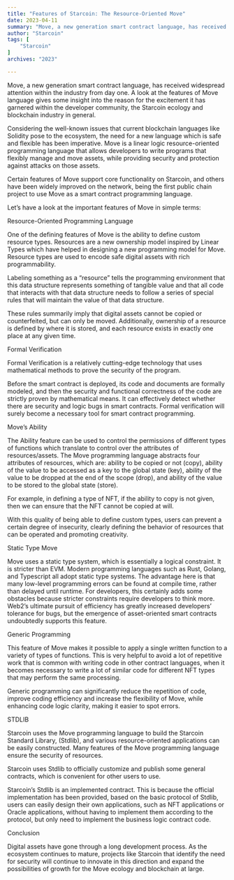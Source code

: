 ```yaml
---
title: "Features of Starcoin: The Resource-Oriented Move"
date: 2023-04-11
summary: "Move, a new generation smart contract language, has received widespread attention within the industry from day one. ..."
author: "Starcoin"
tags: [
    "Starcoin"
]
archives: "2023"

---
```


Move, a new generation smart contract language, has received widespread attention within the industry from day one. A look at the features of Move language gives some insight into the reason for the excitement it has garnered within the developer community, the Starcoin ecology and blockchain industry in general.

Considering the well-known issues that current blockchain languages like Solidity pose to the ecosystem, the need for a new language which is safe and flexible has been imperative. Move is a linear logic resource-oriented programming language that allows developers to write programs that flexibly manage and move assets, while providing security and protection against attacks on those assets.

Certain features of Move support core functionality on Starcoin, and others have been widely improved on the network, being the first public chain project to use Move as a smart contract programming language.

Let’s have a look at the important features of Move in simple terms:

Resource-Oriented Programming Language

One of the defining features of Move is the ability to define custom resource types. Resources are a new ownership model inspired by Linear Types which have helped in designing a new programming model for Move. Resource types are used to encode safe digital assets with rich programmability.

Labeling something as a “resource” tells the programming environment that this data structure represents something of tangible value and that all code that interacts with that data structure needs to follow a series of special rules that will maintain the value of that data structure.

These rules summarily imply that digital assets cannot be copied or counterfeited, but can only be moved. Additionally, ownership of a resource is defined by where it is stored, and each resource exists in exactly one place at any given time.

Formal Verification

Formal Verification is a relatively cutting-edge technology that uses mathematical methods to prove the security of the program.

Before the smart contract is deployed, its code and documents are formally modeled, and then the security and functional correctness of the code are strictly proven by mathematical means. It can effectively detect whether there are security and logic bugs in smart contracts. Formal verification will surely become a necessary tool for smart contract programming.

Move’s Ability

The Ability feature can be used to control the permissions of different types of functions which translate to control over the attributes of resources/assets. The Move programming language abstracts four attributes of resources, which are: ability to be copied or not (copy), ability of the value to be accessed as a key to the global state (key), ability of the value to be dropped at the end of the scope (drop), and ability of the value to be stored to the global state (store).

For example, in defining a type of NFT, if the ability to copy is not given, then we can ensure that the NFT cannot be copied at will.

With this quality of being able to define custom types, users can prevent a certain degree of insecurity, clearly defining the behavior of resources that can be operated and promoting creativity.

Static Type Move

Move uses a static type system, which is essentially a logical constraint. It is stricter than EVM. Modern programming languages such as Rust, Golang, and Typescript all adopt static type systems. The advantage here is that many low-level programming errors can be found at compile time, rather than delayed until runtime. For developers, this certainly adds some obstacles because stricter constraints require developers to think more. Web2’s ultimate pursuit of efficiency has greatly increased developers’ tolerance for bugs, but the emergence of asset-oriented smart contracts undoubtedly supports this feature.

Generic Programming

This feature of Move makes it possible to apply a single written function to a variety of types of functions. This is very helpful to avoid a lot of repetitive work that is common with writing code in other contract languages, when it becomes necessary to write a lot of similar code for different NFT types that may perform the same processing.

Generic programming can significantly reduce the repetition of code, improve coding efficiency and increase the flexibility of Move, while enhancing code logic clarity, making it easier to spot errors.

STDLIB

Starcoin uses the Move programming language to build the Starcoin Standard Library, (Stdlib), and various resource-oriented applications can be easily constructed. Many features of the Move programming language ensure the security of resources.

Starcoin uses Stdlib to officially customize and publish some general contracts, which is convenient for other users to use.

Starcoin’s Stdlib is an implemented contract. This is because the official implementation has been provided, based on the basic protocol of Stdlib, users can easily design their own applications, such as NFT applications or Oracle applications, without having to implement them according to the protocol, but only need to implement the business logic contract code.

Conclusion

Digital assets have gone through a long development process. As the ecosystem continues to mature, projects like Starcoin that identify the need for security will continue to innovate in this direction and expand the possibilities of growth for the Move ecology and blockchain at large.


